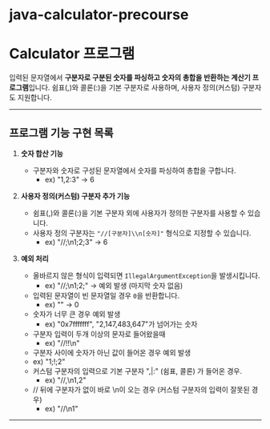 # java-calculator-precourse

# Calculator 프로그램

입력된 문자열에서 **구분자로 구분된 숫자를 파싱하고 숫자의 총합을 반환하는 계산기 프로그램**입니다. 쉼표(,)와 콜론(:)을 기본 구분자로 사용하며, 사용자 정의(커스텀) 구분자도 지원합니다.

---

## **프로그램 기능 구현 목록**

1. **숫자 합산 기능**
   - 구분자와 숫자로 구성된 문자열에서 숫자를 파싱하여 총합을 구합니다.
     - ex) "1,2:3" → 6

2. **사용자 정의(커스텀) 구분자 추가 기능**
   - 쉼표(,)와 콜론(:)을 기본 구분자 외에 사용자가 정의한 구분자를 사용할 수 있습니다.
   - 사용자 정의 구분자는 `"//[구분자]\\n[숫자]"` 형식으로 지정할 수 있습니다.
     - ex) "//;\n1;2;3" → 6

3. **예외 처리**
   - 올바르지 않은 형식이 입력되면 `IllegalArgumentException`을 발생시킵니다.
     - ex) "//;\n1;2;" → 예외 발생 (마지막 숫자 없음)
   - 입력된 문자열이 빈 문자열일 경우 `0`을 반환합니다.
     - ex) "" → 0
   - 숫자가 너무 큰 경우 예외 발생
     - ex) "0x7fffffff", "2,147,483,647"가 넘어가는 숫자
   - 구분자 입력이 두개 이상의 문자로 들어왔을때
     - ex) "//!!\n"
   -  구분자 사이에 숫자가 아닌 값이 들어온 경우 예외 발생
     - ex) "1;!;2"
   - 커스텀 구분자의 입력으로 기본 구분자 ",|:" (쉼표, 콜론) 가 들어온 경우.
     - ex) "//,\n1,2"
   - // 뒤에 구분자가 없이 바로 \n이 오는 경우 (커스텀 구분자의 입력이 잘못된 경우)
     - ex) "//\n1"
   
---

